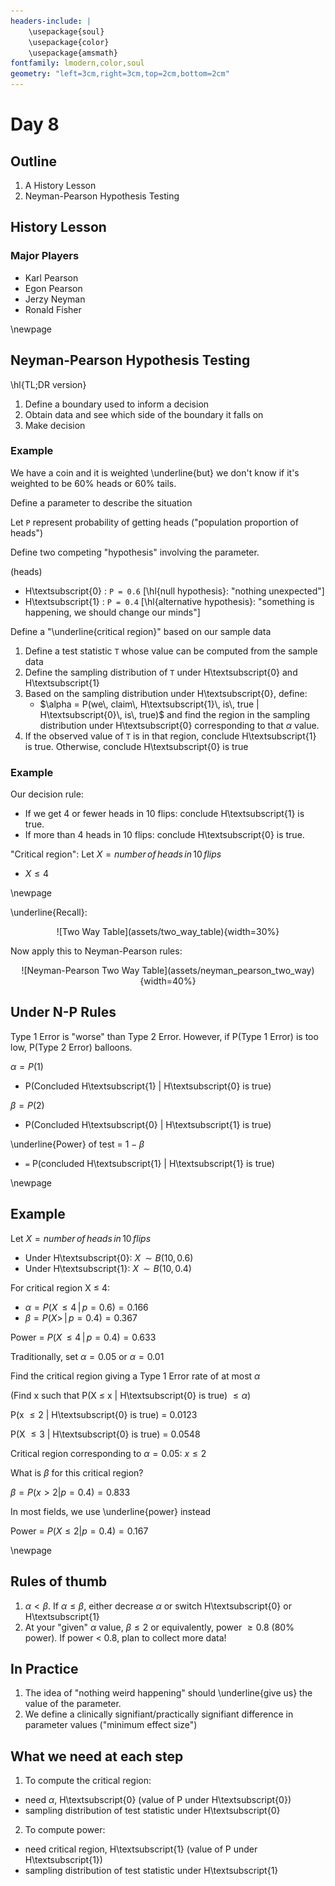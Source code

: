 ```yaml
---
headers-include: |
	\usepackage{soul}
	\usepackage{color}
	\usepackage{amsmath}
fontfamily: lmodern,color,soul
geometry: "left=3cm,right=3cm,top=2cm,bottom=2cm"
---
```


# Day 8

## Outline

1. A History Lesson
2. Neyman-Pearson Hypothesis Testing

## History Lesson

### Major Players

- Karl Pearson
- Egon Pearson
- Jerzy Neyman
- Ronald Fisher

\newpage

## Neyman-Pearson Hypothesis Testing

\hl{TL;DR version}

1. Define a boundary used to inform a decision
2. Obtain data and see which side of the boundary it falls on
3. Make decision

### Example

We have a coin and it is weighted \underline{but} we don't know if it's weighted to be 60% heads or 60% tails.

Define a parameter to describe the situation

Let `P` represent probability of getting heads ("population proportion of heads")

Define two competing "hypothesis" involving the parameter.

(heads)

- H\textsubscript{0} : `P = 0.6` [\hl{null hypothesis}: "nothing unexpected"]
- H\textsubscript{1} : `P = 0.4` [\hl{alternative hypothesis}: "something is happening, we should change our minds"]

Define a "\underline{critical region}" based on our sample data

1. Define a test statistic `T` whose value can be computed from the sample data
2. Define the sampling distribution of `T` under H\textsubscript{0} and H\textsubscript{1}
3. Based on the sampling distribution under H\textsubscript{0}, define:
	- $\alpha = P(we\, claim\, H\textsubscript{1}\, is\, true | H\textsubscript{0}\, is\, true)$
	and find the region in the sampling distribution under H\textsubscript{0} corresponding to that $\alpha$ value.
4. If the observed value of `T` is in that region, conclude H\textsubscript{1} is true. Otherwise, conclude H\textsubscript{0} is true

### Example

Our decision rule:

- If we get 4 or fewer heads in 10 flips: conclude H\textsubscript{1} is true.
- If more than 4 heads in 10 flips: conclude H\textsubscript{0} is true.

"Critical region": Let $X = number\, of\, heads\, in\, 10\, flips$

- $X \le 4$

\newpage

\underline{Recall}:

<div style="text-align:center">![Two Way Table](assets/two_way_table){width=30%}</div>

Now apply this to Neyman-Pearson rules:

<div style="text-align:center">![Neyman-Pearson Two Way Table](assets/neyman_pearson_two_way){width=40%}</div>

## Under N-P Rules

Type 1 Error is "worse" than Type 2 Error.
However, if P(Type 1 Error) is too low, P(Type 2 Error) balloons.

$\alpha = P(1)$
- P(Concluded H\textsubscript{1} | H\textsubscript{0} is true)

$\beta = P(2)$
- P(Concluded H\textsubscript{0} | H\textsubscript{1} is true)

\underline{Power} of test = $1 - \beta$

- `=` P(concluded H\textsubscript{1} | H\textsubscript{1} is true)

\newpage

## Example

Let $X = number\, of\, heads\, in \, 10\, flips$

- Under H\textsubscript{0}: $X\, \sim B(10, 0.6)$
- Under H\textsubscript{1}: $X\, \sim B(10, 0.4)$

For critical region X $\le$ 4:

- $\alpha = P(X\, \le 4 \, |\, p = 0.6) = 0.166$
- $\beta = P(X > \, |\, p = 0.4) = 0.367$

Power = $P(X\, \le 4 \, | \, p = 0.4) = 0.633$

Traditionally, set $\alpha = 0.05$ or $\alpha = 0.01$

Find the critical region giving a Type 1 Error rate of at most $\alpha$

(Find x such that P(X $\le$ x | H\textsubscript{0} is true) $\le \alpha$)

P(x $\le 2$ | H\textsubscript{0} is true) = 0.0123

P(X $\le 3$ | H\textsubscript{0} is true) = 0.0548

Critical region corresponding to $\alpha = 0.05$: $x \le 2$

What is $\beta$ for this critical region? 

$\beta = P(x > 2 | p = 0.4) = 0.833$

In most fields, we use \underline{power} instead

Power = $P(X \le 2 | p = 0.4) = 0.167$

\newpage

## Rules of thumb

1. $\alpha < \beta$. If $\alpha \le \beta$, either decrease $\alpha$ or switch H\textsubscript{0} or H\textsubscript{1}
2. At your "given" $\alpha$ value, $\beta \le 2$ or equivalently, power $\ge 0.8$ (80% power). If power < 0.8, plan to collect more data!

## In Practice

1. The idea of "nothing weird happening" should \underline{give us} the value of the parameter.
2. We define a clinically signifiant/practically signifiant difference in parameter values ("minimum effect size")

## What we need at each step

1. To compute the critical region:

- need $\alpha$, H\textsubscript{0} (value of P under H\textsubscript{0})
- sampling distribution of test statistic under H\textsubscript{0}

2. To compute power:

- need critical region, H\textsubscript{1} (value of P under H\textsubscript{1})
- sampling distribution of test statistic under H\textsubscript{1}

